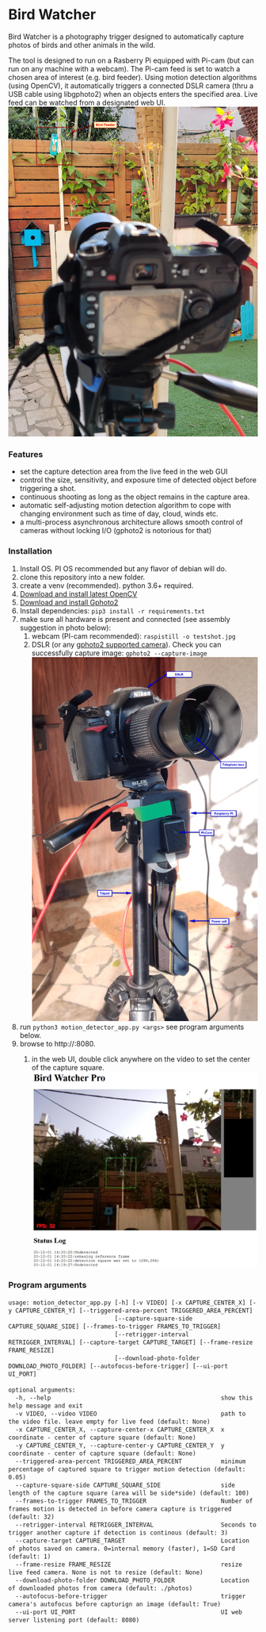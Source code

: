 # Bird Watcher
Bird Watcher is a photography trigger designed to automatically capture photos of birds and other animals in the wild.

The tool is designed to run on a Rasberry Pi equipped with Pi-cam (but can run on any machine with a webcam). The Pi-cam feed is set to watch a chosen area of interest (e.g. bird feeder). Using motion detection algorithms (using OpenCV), it automatically triggers a connected DSLR camera (thru a USB cable using libgphoto2) when an objects enters the specified area. Live feed can be watched from a designated web UI.
![target](./doc/target.jpg)

### Features
- set the capture detection area from the live feed in the web GUI
- control the size, sensitivity, and exposure time of detected object before triggering a shot.
- continuous shooting as long as the object remains in the capture area.
- automatic self-adjusting motion detection algorithm to cope with changing environment such as time of day, cloud, winds etc.
- a multi-process asynchronous architecture allows smooth control of cameras without locking I/O (gphoto2 is notorious for that)

### Installation

1. Install OS. PI OS recommended but any flavor of debian will do.
2. clone this repository into a new folder. 
3. create a venv (recommended). python 3.6+ required.
4. [Download and install latest OpenCV](https://qengineering.eu/install-opencv-4.4-on-raspberry-pi-4.html)
5. [Download and install Gphoto2](https://pimylifeup.com/raspberry-pi-dslr-camera-control/)
4. Install dependencies: `pip3 install -r requirements.txt`
5. make sure all hardware is present and connected (see assembly suggestion in photo below):
    1. webcam (PI-cam recommended): `raspistill -o testshot.jpg`
    2. DSLR (or any [gphoto2 supported camera](http://www.gphoto.org/proj/libgphoto2/support.php)). Check you can successfully capture image: `gphoto2 --capture-image`
    ![system setup](./doc/system_setup.jpg)
6. run `python3 motion_detector_app.py <args>` see program arguments below.
7. browse to http://<Machine-IP>:8080.
    1. in the web UI, double click anywhere on the video to set the center of the capture square.
    ![UI](./doc/UI.jpg)

### Program arguments
<pre><code>usage: motion_detector_app.py [-h] [-v VIDEO] [-x CAPTURE_CENTER_X] [-y CAPTURE_CENTER_Y] [--triggered-area-percent TRIGGERED_AREA_PERCENT]
                              [--capture-square-side CAPTURE_SQUARE_SIDE] [--frames-to-trigger FRAMES_TO_TRIGGER]
                              [--retrigger-interval RETRIGGER_INTERVAL] [--capture-target CAPTURE_TARGET] [--frame-resize FRAME_RESIZE]
                              [--download-photo-folder DOWNLOAD_PHOTO_FOLDER] [--autofocus-before-trigger] [--ui-port UI_PORT]

optional arguments:
  -h, --help                                                show this help message and exit
  -v VIDEO, --video VIDEO                                   path to the video file. leave empty for live feed (default: None)
  -x CAPTURE_CENTER_X, --capture-center-x CAPTURE_CENTER_X  x coordinate - center of capture square (default: None)
  -y CAPTURE_CENTER_Y, --capture-center-y CAPTURE_CENTER_Y  y coordinate - center of capture square (default: None)
  --triggered-area-percent TRIGGERED_AREA_PERCENT           minimum percentage of captured square to trigger motion detection (default: 0.05)
  --capture-square-side CAPTURE_SQUARE_SIDE                 side length of the capture square (area will be side*side) (default: 100)
  --frames-to-trigger FRAMES_TO_TRIGGER                     Number of frames motion is detected in before camera capture is triggered (default: 32)
  --retrigger-interval RETRIGGER_INTERVAL                   Seconds to trigger another capture if detection is continous (default: 3)
  --capture-target CAPTURE_TARGET                           Location of photos saved on camera. 0=internal memory (faster), 1=SD Card (default: 1)
  --frame-resize FRAME_RESIZE                               resize live feed camera. None is not to resize (default: None)
  --download-photo-folder DOWNLOAD_PHOTO_FOLDER             Location of downloaded photos from camera (default: ./photos)
  --autofocus-before-trigger                                trigger camera's autofocus before capturign an image (default: True)
  --ui-port UI_PORT                                         UI web server listening port (default: 8080)
</code></pre>